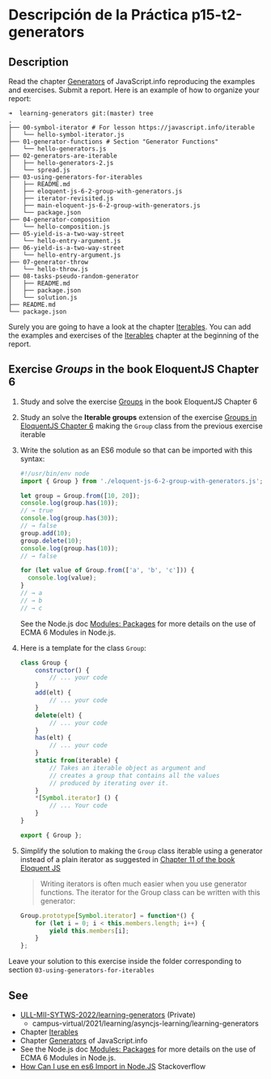 # Descripción de la Práctica p15-t2-generators

## Description

Read the chapter [Generators](https://javascript.info/generators) of JavaScript.info reproducing the examples and exercises. Submit a report. Here is an example of how to organize your report:

```
➜  learning-generators git:(master) tree 
.
├── 00-symbol-iterator # For lesson https://javascript.info/iterable
│   └── hello-symbol-iterator.js
├── 01-generator-functions # Section "Generator Functions"
│   └── hello-generators.js
├── 02-generators-are-iterable
│   ├── hello-generators-2.js
│   └── spread.js
├── 03-using-generators-for-iterables
│   ├── README.md
│   ├── eloquent-js-6-2-group-with-generators.js
│   ├── iterator-revisited.js
│   ├── main-eloquent-js-6-2-group-with-generators.js
│   └── package.json
├── 04-generator-composition
│   └── hello-composition.js
├── 05-yield-is-a-two-way-street
│   └── hello-entry-argument.js
├── 06-yield-is-a-two-way-street
│   └── hello-entry-argument.js
├── 07-generator-throw
│   └── hello-throw.js
├── 08-tasks-pseudo-random-generator
│   ├── README.md
│   ├── package.json
│   └── solution.js
├── README.md
└── package.json
```

Surely you are going to have a look at the chapter [Iterables](https://javascript.info/iterable). You can add the examples and exercises of the [Iterables](https://javascript.info/iterable) chapter at the beginning of the report.


## Exercise *Groups* in the book EloquentJS Chapter 6

1. Study and solve the exercise [Groups](https://eloquentjavascript.net/06_object.html#group_iterator) in the book EloquentJS Chapter 6
2. Study an solve the **Iterable groups** extension of the exercise [Groups in EloquentJS Chapter 6](https://eloquentjavascript.net/06_object.html#group_iterator) making the `Group` class from the previous exercise iterable
3. Write the solution as an ES6 module so that can be imported with this syntax:

    ```js
    #!/usr/bin/env node 
    import { Group } from './eloquent-js-6-2-group-with-generators.js';

    let group = Group.from([10, 20]);
    console.log(group.has(10));
    // → true
    console.log(group.has(30));
    // → false
    group.add(10);
    group.delete(10);
    console.log(group.has(10));
    // → false

    for (let value of Group.from(['a', 'b', 'c'])) {
      console.log(value);
    }
    // → a
    // → b
    // → c
    ```

    See the Node.js doc [Modules: Packages](https://nodejs.org/api/packages.html#packages_determining_module_system) for more details on the use of ECMA 6 Modules in Node.js.
3. Here is a template for the class `Group`:

    ```js
    class Group {
        constructor() {
            // ... your code 
        }
        add(elt) {
            // ... your code
        }
        delete(elt) {
            // ... your code 
        }
        has(elt) {
            // ... your code
        }
        static from(iterable) {
            // Takes an iterable object as argument and
            // creates a group that contains all the values
            // produced by iterating over it.
        }
        *[Symbol.iterator] () {
            // ... Your code
        }
    }

    export { Group };
    ```
3. Simplify the solution to making the `Group` class iterable using a generator instead of a plain iterator as suggested in [Chapter 11 of the book Eloquent JS](https://eloquentjavascript.net/11_async.html#h_o+cFzGGhnz)

    > Writing iterators is often much easier when you use generator functions. The iterator for the Group class  can be written with this generator:

    ```js
    Group.prototype[Symbol.iterator] = function*() {
        for (let i = 0; i < this.members.length; i++) {
            yield this.members[i];
        }
    };
    ```

  Leave your solution to this exercise inside the folder corresponding to section `03-using-generators-for-iterables`

## See

* [ULL-MII-SYTWS-2022/learning-generators](https://github.com/ULL-MII-SYTWS-2022/learning-generators) (Private)
  * campus-virtual/2021/learning/asyncjs-learning/learning-generators
* Chapter [Iterables](https://javascript.info/iterable)
* Chapter [Generators](https://javascript.info/generators) of JavaScript.info
* See the Node.js doc [Modules: Packages](https://nodejs.org/api/packages.html#packages_determining_module_system) for more details on the use of ECMA 6 Modules in Node.js.
* [How Can I use en es6 Import in Node.JS](https://stackoverflow.com/questions/45854169/how-can-i-use-an-es6-import-in-node-js#:~:text=You%20can%20also%20use%20npm,import%20in%20your%20JavaScript%20files.
) Stackoverflow